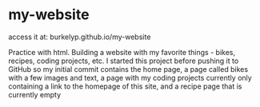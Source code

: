 # my-website

access it at:    burkelyp.github.io/my-website

Practice with html. Building a website with my favorite things - bikes, recipes, coding projects, etc.
I started this project before pushing it to GitHub so my initial commit contains the home page, a page called bikes with a few images and text, a page with my coding projects currently only containing a link to the homepage of this site, and a recipe page that is currently empty

